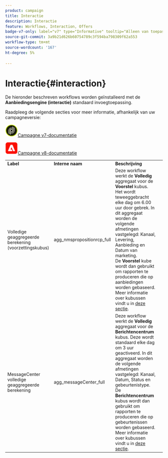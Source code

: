 ```yaml
---
product: campaign
title: Interactie
description: Interactie
feature: Workflows, Interaction, Offers
badge-v7-only: label="v7" type="Informative" tooltip="Alleen van toepassing op Campaign Classic v7"
source-git-commit: 3a9b21d626b60754789c3f594ba798309f62a553
workflow-type: tm+mt
source-wordcount: '167'
ht-degree: 5%

---
```



# Interactie{#interaction}



De hieronder beschreven workflows worden geïnstalleerd met de **Aanbiedingsengine (interactie)** standaard invoegtoepassing.

Raadpleeg de volgende secties voor meer informatie, afhankelijk van uw campagneversie:

![](assets/do-not-localize/v7.jpeg)[Campagne v7-documentatie](../../interaction/using/interaction-and-offer-management.md)

![](assets/do-not-localize/v8.png)[Campagne v8-documentatie](https://experienceleague.adobe.com/docs/campaign/campaign-v8/send/interaction/interaction.html)


<table> 
 <tbody> 
  <tr> 
   <td> <strong>Label</strong><br /> </td> 
   <td> <strong>Interne naam</strong><br /> </td> 
   <td> <strong>Beschrijving</strong><br /> </td> 
  </tr> 
  <tr> 
   <td> <span class="uicontrol">Volledige geaggregeerde berekening (voorzettingskubus)</span> <br /> </td> 
   <td> <span class="uicontrol">agg_nmspropositionrcp_full</span> <br /> </td> 
   <td> Deze workflow werkt de <strong>Volledig</strong> aggregaat voor de <strong>Voorstel</strong> kubus. Het wordt teweeggebracht elke dag om 6.00 uur door gebrek. In dit aggregaat worden de volgende afmetingen vastgelegd: Kanaal, Levering, Aanbieding en Datum van marketing.<br /> De <strong>Voorstel</strong> kube wordt dan gebruikt om rapporten te produceren die op aanbiedingen worden gebaseerd. Meer informatie over kubussen vindt u in <a href="../../reporting/using/ac-cubes.md">deze sectie</a>.<br /> </td> 
  </tr> 
   <tr> 
   <td> <span class="uicontrol">MessageCenter volledige geaggregeerde berekening</span> <br /> </td> 
   <td> <span class="uicontrol">agg_messageCenter_full</span> <br /> </td> 
   <td> Deze workflow werkt de <strong>Volledig</strong> aggregaat voor de <strong>Berichtencentrum</strong> kubus. Deze wordt standaard elke dag om 3 uur geactiveerd. In dit aggregaat worden de volgende afmetingen vastgelegd: Kanaal, Datum, Status en gebeurtenistype.<br /> De <strong>Berichtencentrum</strong> kubus wordt dan gebruikt om rapporten te produceren die op gebeurtenissen worden gebaseerd. Meer informatie over kubussen vindt u in <a href="../../reporting/using/ac-cubes.md">deze sectie</a>.<br /> </td> 
   <td> <br /> </td> 
  </tr> 
 </tbody> 
</table>

